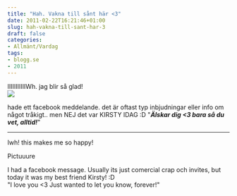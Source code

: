 ```yaml
---
title: "Hah. Vakna till sånt här <3"
date: 2011-02-22T16:21:46+01:00
slug: hah-vakna-till-sant-har-3
draft: false
categories:
- Allmänt/Vardag
tags:
- blogg.se
- 2011
---
```

IIIIIIIIIIIWh. jag blir så glad!  
![](/assets/images/blogg.se/vakna_134009331.jpg)  
  
hade ett facebook meddelande. det är oftast typ inbjudningar eller info om något tråkigt.. men NEJ det var KIRSTY IDAG :D "**_Älskar dig <3 bara så du vet, alltid!_**"  
  
  

* * *

  
  
Iwh! this makes me so happy!  
  
Pictuuure  
  
I had a facebook message. Usually its just comercial crap och invites, but today it was my best friend Kirsty! :D  
"I love you <3 Just wanted to let you know, forever!"